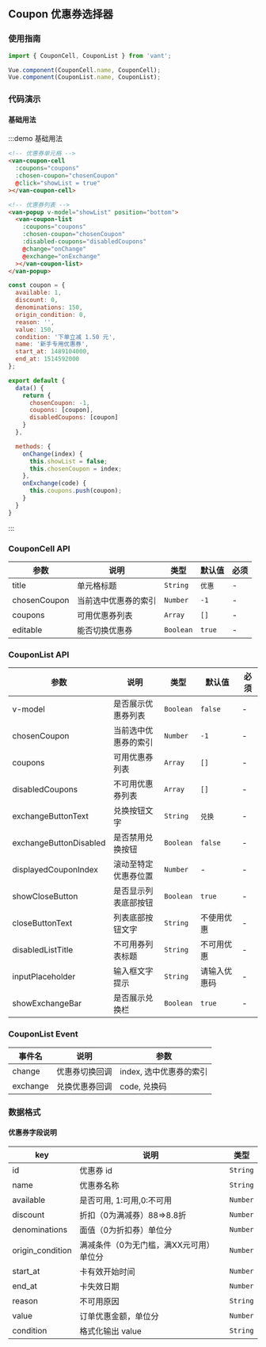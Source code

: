 <script>
import { Toast } from 'packages';

const coupon = {
  available: 1,
  discount: 0,
  denominations: 150,
  origin_condition: 0,
  reason: '',
  value: 150,
  condition: '下单立减 1.50 元',
  name: '新手专用优惠券',
  start_at: 1489104000,
  end_at: 1514592000
};

const discountCoupon = {
  ...coupon,
  discount: 88,
  denominations: 0,
  origin_condition: 50,
  value: 12,
  condition: '下单即享 8.8 折',
};

const disabledCoupon = {
  ...coupon,
  avaliable: 0,
  reason: '未满足使用门槛'
};

const disabledDiscountCoupon = {
  ...discountCoupon,
  avaliable: 0,
  reason: '未满足使用门槛'
};

export default {
  data() {
    return {
      showList: false,
      chosenCoupon: -1,
      coupons: [coupon, discountCoupon],
      disabledCoupons: [disabledCoupon, disabledDiscountCoupon]
    }
  },

  methods: {
    onChange(index) {
      this.showList = false;      
      this.chosenCoupon = index;
    },
    onExchange(code) {
      Toast('兑换成功');
      this.coupons.push(coupon);
    }
  }
}
</script>

<style>
.demo-coupon {
  .van-popup {
    height: 100%;
  }
}
</style>

## Coupon 优惠券选择器

### 使用指南
``` javascript
import { CouponCell, CouponList } from 'vant';

Vue.component(CouponCell.name, CouponCell);
Vue.component(CouponList.name, CouponList);
```

### 代码演示

#### 基础用法

:::demo 基础用法
```html
<!-- 优惠券单元格 -->
<van-coupon-cell
  :coupons="coupons"
  :chosen-coupon="chosenCoupon"
  @click="showList = true"
></van-coupon-cell>

<!-- 优惠券列表 -->
<van-popup v-model="showList" position="bottom">
  <van-coupon-list
    :coupons="coupons"
    :chosen-coupon="chosenCoupon"
    :disabled-coupons="disabledCoupons"
    @change="onChange"
    @exchange="onExchange"
  ></van-coupon-list>
</van-popup>
```

```javascript
const coupon = {
  available: 1,
  discount: 0,
  denominations: 150,
  origin_condition: 0,
  reason: '',
  value: 150,
  condition: '下单立减 1.50 元',
  name: '新手专用优惠券',
  start_at: 1489104000,
  end_at: 1514592000
};

export default {
  data() {
    return {
      chosenCoupon: -1,
      coupons: [coupon],
      disabledCoupons: [coupon]
    }
  },

  methods: {
    onChange(index) {
      this.showList = false;
      this.chosenCoupon = index;
    },
    onExchange(code) {
      this.coupons.push(coupon);
    }
  }
}
```
:::

### CouponCell API

| 参数 | 说明 | 类型 | 默认值 | 必须 |
|-----------|-----------|-----------|-------------|-------------|
| title | 单元格标题 | `String` | `优惠` | - |
| chosenCoupon | 当前选中优惠券的索引 | `Number` | `-1` | - |
| coupons | 可用优惠券列表 | `Array` | `[]` | - |
| editable | 能否切换优惠券 | `Boolean` | `true` | - |

### CouponList API

| 参数 | 说明 | 类型 | 默认值 | 必须 |
|-----------|-----------|-----------|-------------|-------------|
| v-model | 是否展示优惠券列表 | `Boolean` | `false` | - |
| chosenCoupon | 当前选中优惠券的索引 | `Number` | `-1` | - |
| coupons | 可用优惠券列表 | `Array` | `[]` | - |
| disabledCoupons | 不可用优惠券列表 | `Array` | `[]` | - |
| exchangeButtonText | 兑换按钮文字 | `String` | `兑换` | - |
| exchangeButtonDisabled | 是否禁用兑换按钮 | `Boolean` | `false` | - |
| displayedCouponIndex | 滚动至特定优惠券位置 | `Number` | - | - |
| showCloseButton | 是否显示列表底部按钮 | `Boolean` | `true` | - |
| closeButtonText | 列表底部按钮文字 | `String` | 不使用优惠 | - |
| disabledListTitle | 不可用券列表标题 | `String` | 不可用优惠 | - |
| inputPlaceholder | 输入框文字提示 | `String` | 请输入优惠码 | - |
| showExchangeBar | 是否展示兑换栏 | `Boolean` | `true` | - |

### CouponList Event

| 事件名 | 说明 | 参数 |
|-----------|-----------|-----------|
| change | 优惠券切换回调 | index, 选中优惠券的索引 |
| exchange | 兑换优惠券回调 | code, 兑换码 |

### 数据格式
#### 优惠券字段说明
| key | 说明 | 类型 |
|-----------|-----------|-----------|
| id | 优惠券 id | `String` |
| name | 优惠券名称 | `String` |
| available | 是否可用, 1:可用,0:不可用 | `Number` |
| discount | 折扣（0为满减券）88=>8.8折 | `Number` |
| denominations | 面值（0为折扣券）单位分 | `Number` |
| origin_condition | 满减条件（0为无门槛，满XX元可用）单位分 | `Number` |
| start_at | 	卡有效开始时间 | `Number` |
| end_at | 卡失效日期 | `Number` |
| reason | 不可用原因 | `String` |
| value | 订单优惠金额，单位分 | `Number` |
| condition | 格式化输出 value | `String` |
